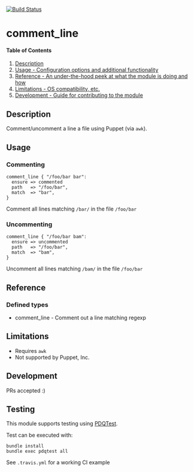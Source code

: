 [![Build Status](https://travis-ci.org/GeoffWilliams/comment_line.svg?branch=master)](https://travis-ci.org/GeoffWilliams/comment_line)
# comment_line

#### Table of Contents

1. [Description](#description)
1. [Usage - Configuration options and additional functionality](#usage)
1. [Reference - An under-the-hood peek at what the module is doing and how](#reference)
1. [Limitations - OS compatibility, etc.](#limitations)
1. [Development - Guide for contributing to the module](#development)

## Description

Comment/uncomment a line a file using Puppet (via `awk`).

## Usage

### Commenting
```puppet
comment_line { "/foo/bar bar":
  ensure => commented
  path   => "/foo/bar",
  match  => "bar",
}
```
Comment all lines matching `/bar/` in the file `/foo/bar`

### Uncommenting
```puppet
comment_line { "/foo/bar bam":
  ensure => uncommented
  path   => "/foo/bar",
  match  => "bam",
}
```
Uncomment all lines matching `/bam/` in the file `/foo/bar`

## Reference

### Defined types
* comment_line - Comment out a line matching regexp

## Limitations

* Requires `awk`
* Not supported by Puppet, Inc.

## Development

PRs accepted :)

## Testing
This module supports testing using [PDQTest](https://github.com/GeoffWilliams/pdqtest).


Test can be executed with:

```
bundle install
bundle exec pdqtest all
```


See `.travis.yml` for a working CI example
